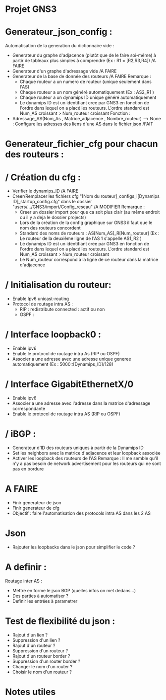 # Projet GNS3


# Generateur_json_config :
Automatisation de la generation du dictionnaire vide :
- Generateur du graphe d'adjacence (plutôt que de le faire soi-même) à partir de tableaux plus simples à comprendre (Ex : R1 = [R2,R3,R4]) /A FAIRE
- Generateur d'un graphe d'adressage vide /A FAIRE
- Generateur de la base de donnée des routeurs /A FAIRE
  Remarque :
  - Chaque routeur a un numero de routeur (unique seulement dans l'AS)
  - Chaque routeur a un nom généré automatiquement (Ex : AS2_R1 )
  - Chaque routeur a un dynamips ID unique généré automatiquement
  - Le dynamips ID est un identifiant cree par GNS3 en fonction de l'ordre dans lequel on a placé les routeurs. L'ordre standard est Num_AS croissant > Num_routeur croissant
Fonction :
- Adressage_AS(Nom_As , Matrice_adjacence , Nombre_routeur) --> None : Configure les adresses des liens d'une AS dans le fichier json /FAIT

# Generateur_fichier_cfg pour chacun des routeurs :
# / Création du cfg :
- Verifier le dynamips_ID /A FAIRE
- Creer/Remplacer les fichiers cfg "[Nom du routeur]_configs_i[Dynamips ID]_startup_config.cfg" dans le dossier "users/.../GNS3/import/Config_reseau" /A MODIFIER
  Remarque :
  - Creer un dossier import pour que ca soit plus clair (au même endroit ou il y a deja le dossier projects)
  - Lors de la création de la config graphique sur GNS3 il faut que le nom des routeurs concordent
  - Standard des noms de routeurs : AS[Num_AS]_R[Num_routeur] (Ex : Le routeur de la deuxième ligne de l'AS 1 s'appelle AS1_R2 )
  - Le dynamips ID est un identifiant cree par GNS3 en fonction de l'ordre dans lequel on a placé les routeurs. L'ordre standard est Num_AS croissant > Num_routeur croissant
  - Le Num_routeur correspond à la ligne de ce routeur dans la matrice d'adjacence

# / Initialisation du routeur:
- Enable Ipv6 unicast-routing
- Protocol de routage intra AS :
  - RIP : redistribute connected : actif ou non
  - OSPF :

# / Interface loopback0 :
- Enable ipv6 
- Enable le protocol de routage intra As (RIP ou OSPF)
- Associer a une adresse avec une adresse unique generee automatiquement (Ex : 5000::[Dynamips_ID]/128)

# / Interface GigabitEthernetX/0
- Enable ipv6
- Associer a une adresse avec l'adresse dans la matrice d'adressage correspondante
- Enable le protocol de routage intra AS (RIP ou OSPF)

# / iBGP :
- Generateur d'ID des routeurs uniques à partir de la Dynamips ID
- Set les neighbors avec la matrice d'adjacence et leur loopback associée
- Activer les loopback des routeurs de l'AS
Remarque : Il me semble qu'il n'y a pas besoin de network advertisement pour les routeurs qui ne sont pas en bordure

# A FAIRE
- Finir generateur de json
- Finir generateur de cfg
- Objectif : faire l'automatisation des protocols intra AS dans les 2 AS

# Json 
- Rajouter les loopbacks dans le json pour simplifier le code ?

# A definir : 
Routage inter AS :
- Mettre en forme le json BGP (quelles infos on met dedans...)
- Des parties à automatiser ?
- Definir les entrées à parametrer

# Test de flexibilité du json :
- Rajout d'un lien ?
- Suppression d'un lien ?
- Rajout d'un routeur ?
- Suppression d'un routeur ?
- Rajout d'un routeur border ?
- Suppression d'un router border ?
- Changer le nom d'un router ?
- Choisir le nom d'un routeur ?


# Notes utiles

